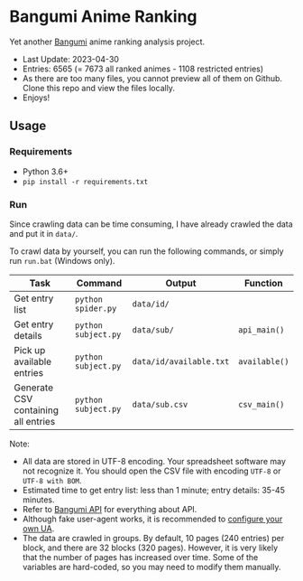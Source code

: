 # Bangumi Anime Ranking

Yet another [Bangumi](https://bgm.tv/) anime ranking analysis project.

- Last Update: 2023-04-30
- Entries: 6565 (= 7673 all ranked animes - 1108 restricted entries)
- As there are too many files, you cannot preview all of them on Github. Clone this repo and view the files locally.
- Enjoys!

## Usage

### Requirements

- Python 3.6+
- `pip install -r requirements.txt`

### Run

Since crawling data can be time consuming, I have already crawled the data and put it in `data/`.

To crawl data by yourself, you can run the following commands, or simply run `run.bat` (Windows only).

| Task | Command | Output | Function |
| ---- | ------- | ------ | ---- |
| Get entry list | `python spider.py` | `data/id/` | |
| Get entry details | `python subject.py` | `data/sub/` | `api_main()` |
| Pick up available entries | `python subject.py` | `data/id/available.txt` | `available()` |
| Generate CSV containing all entries | `python subject.py` | `data/sub.csv` | `csv_main()` |

Note:

- All data are stored in UTF-8 encoding. Your spreadsheet software may not recognize it. You should open the CSV file with encoding `UTF-8` or `UTF-8 with BOM`.
- Estimated time to get entry list: less than 1 minute; entry details: 35-45 minutes.
- Refer to [Bangumi API](https://bangumi.github.io/api/) for everything about API.
- Although fake user-agent works, it is recommended to [configure your own UA](https://github.com/bangumi/api/blob/master/docs-raw/user%20agent.md).
- The data are crawled in groups. By default, 10 pages (240 entries) per block, and there are 32 blocks (320 pages). However, it is very likely that the number of pages has increased over time. Some of the variables are hard-coded, so you may need to modify them manually.
